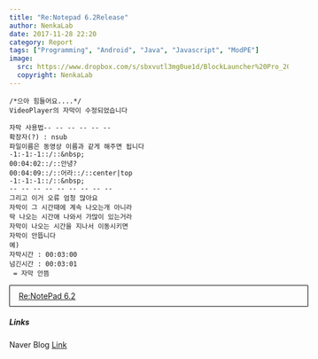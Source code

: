 ```yaml
---
title: "Re:Notepad 6.2Release"
author: NenkaLab
date: 2017-11-28 22:20
category: Report
tags: ["Programming", "Android", "Java", "Javascript", "ModPE"]
image:
  src: https://www.dropbox.com/s/sbxvutl3mg0ue1d/BlockLauncher%20Pro_2017-09-28-23-41-50.png?dl=1
  copyright: NenkaLab
---
```

```
/*으아 힘들어요....*/
VideoPlayer의 자막이 수정되었습니다

자막 사용법-- -- -- -- -- --
확장자(?) : nsub
파일이름은 동영상 이름과 같게 해주면 됩니다
-1:-1:-1::/::&nbsp;
00:04:02::/::안녕?
00:04:09::/::어라::/::center|top
-1:-1:-1::/::&nbsp;
-- -- -- -- -- -- -- -- --
그리고 이거 오류 엄청 많아요
자막이 그 시간때에 계속 나오는개 아니라
딱 나오는 시간애 나와서 가많이 있는거라
자막이 나오는 시간을 지나서 이동시키면
자막이 안뜹니다
예)
자막시간 : 00:03:00
넘긴시간 : 00:03:01
 = 자막 안뜸
 ```
 <style>.gogogogogo {font-size: 200x;text-size: 20px;display: inline-block;width: 100%;height: auto;border: 1px solid black;border-radius: 1px;padding: 10px 18px 10px 16px;}</style>
 <a class="gogogogogo waves-effect waves-dark" href="https://m.blog.naver.com/nenka/221150820463">Re:NotePad 6.2</a>

##### Links

Naver Blog   [Link](https://blog.naver.com/PostView.nhn?blogId=nenka&logNo=221098904075&navType=tl&proxyReferer=http%3A%2F%2Fm.blog.naver.com%2FPostList.nhn%3FblogId%3Dnenka%26currentPage%3D1)